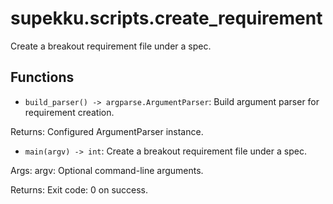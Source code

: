 # supekku.scripts.create_requirement

Create a breakout requirement file under a spec.

## Functions

- `build_parser() -> argparse.ArgumentParser`: Build argument parser for requirement creation.

Returns:
  Configured ArgumentParser instance.
- `main(argv) -> int`: Create a breakout requirement file under a spec.

Args:
  argv: Optional command-line arguments.

Returns:
  Exit code: 0 on success.
